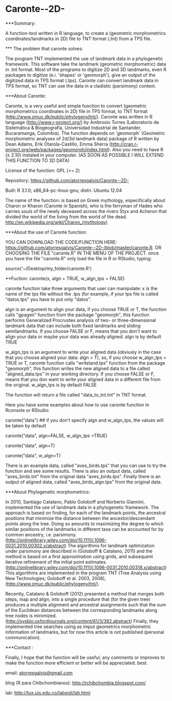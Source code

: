 Caronte--2D-
============

***Summary:

A function-tool written in R language, to create a (geometric morphometrics coordinates/landmarks in 2D) file to TNT format (.tnt) from a TPS file. 



*** The problem that caronte solves:

The program TNT implemented the use of landmark data in a phylogenetic framework. This software take the landmark (geometric morphometric) data in .tnt format. 
Most of the programs to digitize 2D and 3D landmarks, even R packages to digitize (e.i. 'shapes' or 'geomorph'),
give an output of the digitized data in TPS format (.tps). Caronte can convert landmark data in TPS format, so TNT can use the data in a cladistic (parsimony) context. 



***About Caronte:

Caronte, is a very useful and simple function to convert (geometric morphometrics coordinates in 2D) file in TPS format, to TNT format (http://www.zmuc.dk/public/phylogeny/tnt/). Caronte was written in R language (http://www.r-project.org/) by Ambrosio Torres (Laboratorio de Sistemática & Biogeografía, Universidad Industrial
de Santander, Bucaramanga, Colombia). The function depends on 'geomorph' (Geometric morphometric analyses of 2d/3d landmark data) package of R written by Dean Adams, Erik Otarola-Castillo, Emma Sherra (http://cran.r-project.org/web/packages/geomorph/index.html). Also you need to have R (≥ 2.10) instaled in your computer.
(AS SOON AS POSSIBLE I WILL EXTEND THIS FUNCTION TO 3D DATA)

License of the function: GPL (>= 2)

Repository: https://github.com/atorresgalvis/Caronte--2D-

Built: R 3.1.0; x86_64-pc-linux-gnu; distri. Ubuntu 12.04

The name of the function: is based on Greek mythology, especifically about Charon or Kharon (Caronte in Spanish), who
is the ferryman of Hades who carries souls of the newly deceased across the rivers Styx and Acheron that divided the world of the living from the world of the dead. http://en.wikipedia.org/wiki/Charon_(mythology)



***About the use of Caronte function:

YOU CAN DOWNLOAD THE CODE/FUNCTION HERE: https://github.com/atorresgalvis/Caronte--2D-/blob/master/caronte.R.
OR CHOOSING THE FILE "caronte.R" IN THE MENU OF THE PROJECT.
once you have the file "caronte.R" only load the file in R or RStudio, typing: 

source('~/Desktop/my_folder/caronte.R')


**Fuction:
caronte(x, algn = TRUE, w_algn_tps = FALSE) 

caronte function take three arguments that user can manipulate: 
x is the name of the tps file without the .tps (for 
example, if your tps file is called "datos.tps" you have to put only "datos". 

algn is an argument to align your data, if you choose TRUE or T, the function calls "gpagen" function from the package "geomorph", this function  performs Generalized Procrustes analysis of two- or three-dimensional landmark data that can include both fixed landmarks and sliding semilandmarks.
If you choose FALSE or F, means that you don't want to align your data or maybe your data was already aligned.
algn is by default TRUE

w_algn_tps is an argument to write your aligned data (obviusly in the case that you choose aligned your data: algn = T), so, if you choose w_algn_tps = TRUE or T, caronte function calls "writeland.tps" function from the package "geomorph", this function writes the new aligned data to a file called "aligned_data.tps" in your working directory.
If you choose FALSE or F, means that you don want to write your aligned data in a different file from the original.
w_algn_tps  is by default FALSE

The function will return a file called "data_to_tnt.tnt" in TNT format.


Here you have some examples about how to use caronte function in Rconsole or RStudio:

caronte("data") ## if you don't specify algn and w_algn_tps, the values will be taken by default

caronte("data", algn=FALSE, w_algn_tps =TRUE)

caronte("data", algn=T)

caronte("data", w_algn=T)

 
There is an example data, called "aves_birds.tps" that you can use to try the function and see some results.
There is also an output data, called "aves_birds.tnt" from the original data "aves_birds.tps".
Finally there is an output of aligned data, called "aves_birds_algn.tps" from the original data.


***About Phylogenetic morphometrics:

In 2010, Santiago Catalano, Pablo Goloboff and Norberto Giannini, implemented the use of landmark data in a phylogenetic framework. The approach is based on finding, for each of the landmark points, the ancestral positions that minimize the distance between the ancestor/descendant points along the tree. Doing so amounts to maximizing the degree to which similar positions of the landmarks in different taxa can be accounted for by common ancestry, i.e. parsimony. (http://onlinelibrary.wiley.com/doi/10.1111/j.1096-0031.2010.00302.x/abstract) 
The algorithms for landmark optimization under parsimony are described in (Goloboff & Catalano, 2011) and the method is based on a first approximation using grids, and subsequent iterative refinement of the initial point estimates.
(http://onlinelibrary.wiley.com/doi/10.1111/j.1096-0031.2010.00318.x/abstract) This algorithms are implemented in the program TNT (Tree Analysis using New Technologies; Goloboff et al. 2003, 2008), (http://www.zmuc.dk/public/phylogeny/tnt/).

Recently, Catalano & Goloboff (2012) presented a method that merges both steps, map and align, into a single procedure that (for the given tree) produces a multiple alignment and ancestral assignments such that the sum of the Euclidean distances between the corresponding landmarks along tree nodes is minimized. (http://sysbio.oxfordjournals.org/content/61/3/392.abstract)
Finally, they implemented tree searches using as imput geometrics morphometric information of landmarks, 
but for now this article is not published (personal communication).


***Contact : 

Finally, I hope that the function will be useful; any comments or improves to make the function more efficient or better will be appreciated. 
best.

email: atorresgalvis@gmail.com

blog (R para Chibchombianos): http://rchibchombia.blogspot.com/

lab: http://tux.uis.edu.co/labsist/lsb.html

